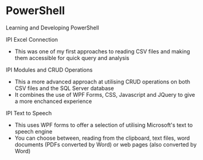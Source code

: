 # PowerShell
Learning and Developing PowerShell

IPI Excel Connection

 - This was one of my first approaches to reading CSV files and making them accessible for quick query and analysis 

IPI Modules and CRUD Operations

 - This a more advanced approach at utilising CRUD operations on both CSV files and the SQL Server database
 - It combines the use of WPF Forms, CSS, Javascript and JQuery to give a more enchanced experience

IPI Text to Speech

 - This uses WPF forms to offer a selection of utilising Microsoft's text to speech engine
 - You can choose between, reading from the clipboard, text files, word documents (PDFs converted by Word) or web pages (also converted by Word)
